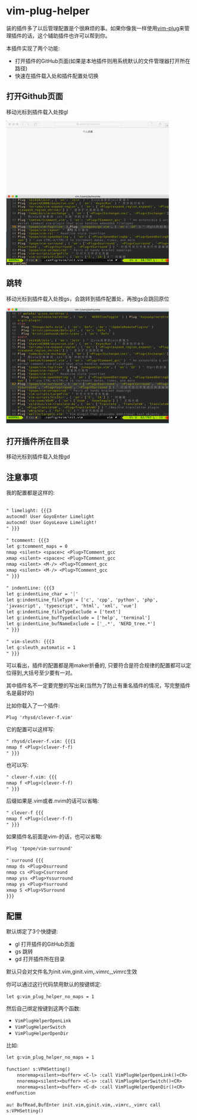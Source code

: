 # vim-plug-helper

装的插件多了以后管理配置是个很麻烦的事。如果你像我一样使用[vim-plug](https://github.com/junegunn/vim-plug)来管理插件的话，这个辅助插件也许可以帮到你。

本插件实现了两个功能:

* 打开插件的GitHub页面(如果是本地插件则用系统默认的文件管理器打开所在路径)
* 快速在插件载入处和插件配置处切换

## 打开Github页面

移动光标到插件载入处按gl

![](https://raw.githubusercontent.com/jiazhoulvke/vim-plug-helper.vim/master/screenshots/gl.gif)

## 跳转

移动光标到插件载入处按gs，会跳转到插件配置处，再按gs会跳回原位

![](https://raw.githubusercontent.com/jiazhoulvke/vim-plug-helper.vim/master/screenshots/gs.gif)

## 打开插件所在目录

移动光标到插件载入处按gd

## 注意事项

我的配置都是这样的: 

```vim

" limelight: {{{3
autocmd! User GoyoEnter Limelight
autocmd! User GoyoLeave Limelight!
" }}}

" tcomment: {{{3
let g:tcomment_maps = 0
nmap <silent> <space>c <Plug>TComment_gcc
xmap <silent> <space>c <Plug>TComment_gcc
nmap <silent> <M-/> <Plug>TComment_gcc
xmap <silent> <M-/> <Plug>TComment_gcc
" }}}

" indentLine: {{{3
let g:indentLine_char = '┊'
let g:indentLine_fileType = ['c', 'cpp', 'python', 'php', 'javascript', 'typescript', 'html', 'xml', 'vue']
let g:indentLine_fileTypeExclude = ['text']
let g:indentLine_bufTypeExclude = ['help', 'terminal']
let g:indentLine_bufNameExclude = ['_.*', 'NERD_tree.*']
" }}}

" vim-sleuth: {{{3
let g:sleuth_automatic = 1
" }}}

```

可以看出，插件的配置都是用maker折叠的, 只要符合是符合规律的配置都可以定位得到,大括号至少要有一对。

其中插件名不一定要完整的写出来(当然为了防止有重名插件的情况，写完整插件名是最好的)

比如你载入了一个插件:

```vim
Plug 'rhysd/clever-f.vim'
```
它的配置可以这样写:

```vim
" rhysd/clever-f.vim: {{{1
nmap f <Plug>(clever-f-f)
" }}}
```

也可以写:

```vim
" clever-f.vim: {{{
nmap f <Plug>(clever-f-f)
" }}}
```

后缀如果是.vim或者.nvim的话可以省略:

```vim
" clever-f {{{
nmap f <Plug>(clever-f-f)
" }}}
```

如果插件名前面是vim-的话，也可以省略:

```vim
Plug 'tpope/vim-surround'

" surround {{{
nmap ds <Plug>Dsurround
nmap cs <Plug>Csurround
nmap yss <Plug>Yssurround
nmap ys <Plug>Ysurround
xmap S <Plug>VSurround
}}}
```

## 配置

默认绑定了3个快捷键:

* gl 打开插件的GitHub页面
* gs 跳转
* gd 打开插件所在目录

默认只会对文件名为init.vim,ginit.vim,.vimrc,_vimrc生效

你可以通过这行代码禁用默认的按键绑定:

`let g:vim_plug_helper_no_maps = 1`

然后自己绑定按键到这两个函数:

* `VimPlugHelperOpenLink`
* `VimPlugHelperSwitch`
* `VimPlugHelperOpenDir`

比如:

```vim
let g:vim_plug_helper_no_maps = 1

function! s:VPHSetting()
	nnoremap<silent><buffer> <C-l> :call VimPlugHelperOpenLink()<CR>
	nnoremap<silent><buffer> <C-s> :call VimPlugHelperSwitch()<CR>
	nnoremap<silent><buffer> <C-d> :call VimPlugHelperOpenDir()<CR>
endfunction

au! BufRead,BufEnter init.vim,ginit.vim,.vimrc,_vimrc call s:VPHSetting()
```
